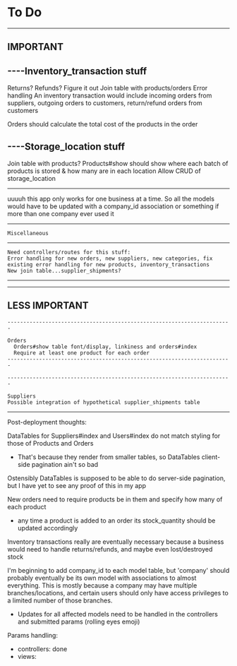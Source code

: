 # To Do
-----------------------------------------------------------------------
IMPORTANT
-----------------------------------------------------------------------

----Inventory_transaction stuff
-----------------------------------------------------------------------

  Returns?
  Refunds?
  Figure it out
  Join table with products/orders
  Error handling
  An inventory transaction would include incoming orders from suppliers, outgoing orders to customers, return/refund orders from customers
  
  Orders should calculate the total cost of the products in the order

----Storage_location stuff
-----------------------------------------------------------------------

  Join table with products?
  Products#show should show where each batch of products is stored & how many are in each location
  Allow CRUD of storage_location

-----------------------------------------------------------------------


uuuuh this app only works for one business at a time. So all the models would have to be updated with a company_id association or something if more than one company ever used it




-----------------------------------------------------------------------

    Miscellaneous
-----------------------------------------------------------------------

    Need controllers/routes for this stuff:
    Error handling for new orders, new suppliers, new categories, fix existing error handling for new products, inventory_transactions
    New join table...supplier_shipments?


-----------------------------------------------------------------------
-----------------------------------------------------------------------

LESS IMPORTANT
-----------------------------------------------------------------------


    -----------------------------------------------------------------------

    Orders
      Orders#show table font/display, linkiness and orders#index
      Require at least one product for each order
    -----------------------------------------------------------------------

    -----------------------------------------------------------------------

    Suppliers
    Possible integration of hypothetical supplier_shipments table
-----------------------------------------------------------------------


Post-deployment thoughts:

DataTables for Suppliers#index and Users#index do not match styling for those of Products and Orders
  - That's because they render from smaller tables, so DataTables client-side pagination ain't so bad

Ostensibly DataTables is supposed to be able to do server-side pagination, but I have yet to see any proof of this in my app

New orders need to require products be in them and specify how many of each product
  - any time a product is added to an order its stock_quantity should be updated accordingly

Inventory transactions really are eventually necessary because a business would need to handle returns/refunds, and maybe even lost/destroyed stock

I'm beginning to add company_id to each model table, but 'company' should probably eventually be its own model with associations to almost everything. This is mostly because a company may have multiple branches/locations, and certain users should only have access privileges to a limited number of those branches.
  - Updates for all affected models need to be handled in the controllers and submitted params (rolling eyes emoji)







Params handling:
  - controllers: done
  - views:
